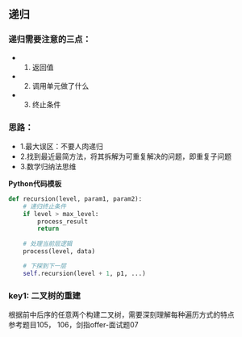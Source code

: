 ## 递归      
  
### 递归需要注意的三点：   
- 1. 返回值
- 2. 调用单元做了什么
- 3. 终止条件    

### 思路：   
- 1.最大误区：不要人肉递归  
- 2.找到最近最简方法，将其拆解为可重复解决的问题，即重复子问题
- 3.数学归纳法思维     
   
**Python代码模板**     
```Python
def recursion(level, param1, param2):
    # 递归终止条件
    if level > max_level:
        process_result
        return 
    
    # 处理当前层逻辑
    process(level, data)

    # 下探到下一层
    self.recursion(level + 1, p1, ...)
```        

### key1: 二叉树的重建     
根据前中后序的任意两个构建二叉树，需要深刻理解每种遍历方式的特点           
参考题目105， 106，剑指offer-面试题07




